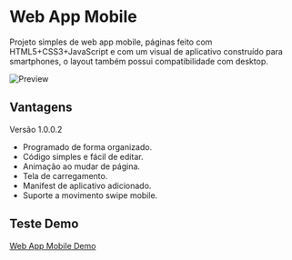 # Web App Mobile
Projeto simples de web app mobile, páginas feito com HTML5+CSS3+JavaScript e com um visual de aplicativo construído para smartphones, o layout também possui compatibilidade com desktop.

 ![Preview](data/img/preview.gif)

 ## Vantagens
 Versão 1.0.0.2
 * Programado de forma organizado.
 * Código simples e fácil de editar.
 * Animação ao mudar de página.
 * Tela de carregamento.
 * Manifest de aplicativo adicionado.
 * Suporte a movimento swipe mobile.

 ## Teste Demo
 [Web App Mobile Demo](https://treviasxk.github.io/WebAppMobile/)